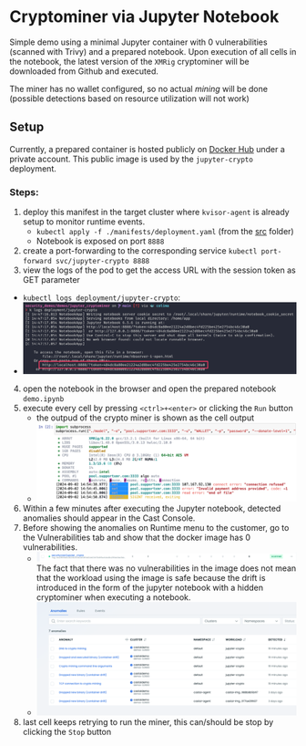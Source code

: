 # Cryptominer via Jupyter Notebook

Simple demo using a minimal Jupyter container with 0 vulnerabilities (scanned with Trivy) and a prepared notebook.
Upon execution of all cells in the notebook, the latest version of the `XMRig` cryptominer will be downloaded from Github and executed.


The miner has no wallet configured, so no actual _mining_ will be done (possible detections based on resource utilization will not work)


## Setup

Currently, a prepared container is hosted publicly on [Docker Hub](https://hub.docker.com/repository/docker/sleshme/securitydemos/general) under a private account.
This public image is used by the `jupyter-crypto` deployment.

### Steps:
1) deploy this manifest in the target cluster where `kvisor-agent` is already setup to monitor runtime events.
    - `kubectl apply -f ./manifests/deployment.yaml` (from the [src](https://github.com/castai-demo/security-demos/blob/master/src/) folder)
    - Notebook is exposed on port `8888`
2) create a port-forwarding to the corresponding service `kubectl port-forward svc/jupyter-crypto 8888` 
3) view the logs of the pod to get the access URL with the session token as GET parameter
  - `kubectl logs deployment/jupyter-crypto`:
  - ![alt text](docs/access_url_in_logs.png)
4) open the notebook in the browser and open the prepared notebook `demo.ipynb`
6) execute every cell by pressing `<ctrl>+<enter>` or clicking the `Run` button
    - the outpud of the crypto miner is shown as the cell output
    - ![alt text](docs/miner_output.png)
5) Within a few minutes after executing the Jupyter notebook, detected anomalies should appear in the Cast Console.
6) Before showing the anomalies on Runtime menu to the customer, go to the Vulnerabilities tab and show that the docker image has 0 vulnerabilities.
    - ![alt text](docs/clean.png)
    The fact that there was no vulnerabilities in the image does not mean that the workload using the image is safe because the drift is introduced in the form of the jupyter notebook with
    a hidden cryptominer when executing a notebook.
    - ![alt text](docs/runtime.png)
6) last cell keeps retrying to run the miner, this can/should be stop by clicking the `Stop` button
